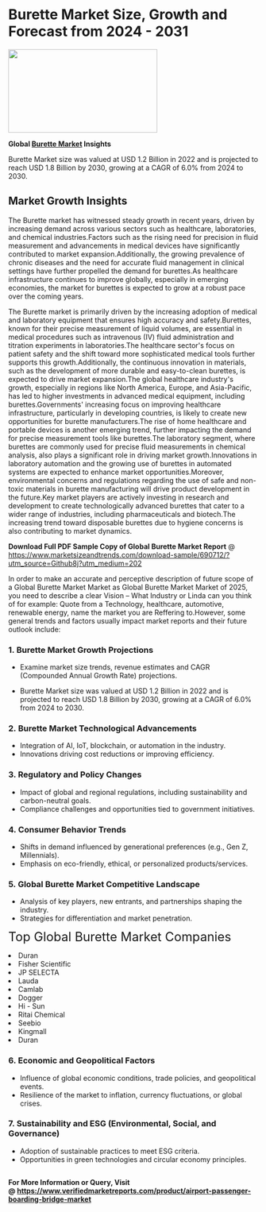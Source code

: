 <H1>Burette Market Size, Growth and Forecast from 2024 - 2031</H1><img class="aligncenter size-medium wp-image-584254" src="https://thirdeyenews.in/wp-content/uploads/2024/09/Global-Market-Research-300x168.jpeg" alt="" width="300" height="168" /><p><strong>Global&nbsp;<a href="https://www.marketsizeandtrends.com/download-sample/690712/?utm_source=Github8j?utm_medium=202">Burette Market</a> Insights</strong></p><p>Burette Market size was valued at USD 1.2 Billion in 2022 and is projected to reach USD 1.8 Billion by 2030, growing at a CAGR of 6.0% from 2024 to 2030.</p><p><h2>Market Growth Insights</h2> <p>The Burette market has witnessed steady growth in recent years, driven by increasing demand across various sectors such as healthcare, laboratories, and chemical industries.Factors such as the rising need for precision in fluid measurement and advancements in medical devices have significantly contributed to market expansion.Additionally, the growing prevalence of chronic diseases and the need for accurate fluid management in clinical settings have further propelled the demand for burettes.As healthcare infrastructure continues to improve globally, especially in emerging economies, the market for burettes is expected to grow at a robust pace over the coming years.</p> <p>The Burette market is primarily driven by the increasing adoption of medical and laboratory equipment that ensures high accuracy and safety.Burettes, known for their precise measurement of liquid volumes, are essential in medical procedures such as intravenous (IV) fluid administration and titration experiments in laboratories.The healthcare sector's focus on patient safety and the shift toward more sophisticated medical tools further supports this growth.Additionally, the continuous innovation in materials, such as the development of more durable and easy-to-clean burettes, is expected to drive market expansion.The global healthcare industry's growth, especially in regions like North America, Europe, and Asia-Pacific, has led to higher investments in advanced medical equipment, including burettes.Governments' increasing focus on improving healthcare infrastructure, particularly in developing countries, is likely to create new opportunities for burette manufacturers.The rise of home healthcare and portable devices is another emerging trend, further impacting the demand for precise measurement tools like burettes.The laboratory segment, where burettes are commonly used for precise fluid measurements in chemical analysis, also plays a significant role in driving market growth.Innovations in laboratory automation and the growing use of burettes in automated systems are expected to enhance market opportunities.Moreover, environmental concerns and regulations regarding the use of safe and non-toxic materials in burette manufacturing will drive product development in the future.Key market players are actively investing in research and development to create technologically advanced burettes that cater to a wider range of industries, including pharmaceuticals and biotech.The increasing trend toward disposable burettes due to hygiene concerns is also contributing to market dynamics.</p> <p><span class=""><strong>Download Full PDF Sample Copy of Global Burette Market Report</strong> @ <a href="https://www.marketsizeandtrends.com/download-sample/690712/?utm_source=Github8j?utm_medium=202" target="_blank">https://www.marketsizeandtrends.com/download-sample/690712/?utm_source=Github8j?utm_medium=202</a></span></p><p>In order to make an accurate and perceptive description of future scope of a Global&nbsp;Burette Market Market as Global&nbsp;Burette Market Market of 2025, you need to describe a clear Vision &ndash; What Industry or Linda can you think of for example: Quote from a Technology, healthcare, automotive, renewable energy, name the market you are Reffering to.However, some general trends and factors usually impact market reports and their future outlook include:</p><h3>1.&nbsp;<strong>Burette Market Growth Projections</strong></h3><ul><li>Examine market size trends, revenue estimates and CAGR (Compounded Annual Growth Rate) projections.</li><li><p>Burette Market size was valued at USD 1.2 Billion in 2022 and is projected to reach USD 1.8 Billion by 2030, growing at a CAGR of 6.0% from 2024 to 2030.</p></li></ul><h3>2.&nbsp;<strong>Burette Market Technological Advancements</strong></h3><ul><li>Integration of AI, IoT, blockchain, or automation in the industry.</li><li>Innovations driving cost reductions or improving efficiency.</li></ul><h3>3.&nbsp;<strong>Regulatory and Policy Changes</strong></h3><ul><li>Impact of global and regional regulations, including sustainability and carbon-neutral goals.</li><li>Compliance challenges and opportunities tied to government initiatives.</li></ul><h3>4.&nbsp;<strong>Consumer Behavior Trends</strong></h3><ul><li>Shifts in demand influenced by generational preferences (e.g., Gen Z, Millennials).</li><li>Emphasis on eco-friendly, ethical, or personalized products/services.</li></ul><h3>5.&nbsp;<strong>Global Burette Market Competitive Landscape</strong></h3><ul><li>Analysis of key players, new entrants, and partnerships shaping the industry.</li><li>Strategies for differentiation and market penetration.</li></ul><p data-pm-slice="1 1 []"><span style="color: inherit; font-family: inherit; font-size: 25px;">Top Global Burette Market Companies</span></p><div class="" data-test-id=""><p><li>Duran</li><li> Fisher Scientific</li><li> JP SELECTA</li><li> Lauda</li><li> Camlab</li><li> Dogger</li><li> Hi - Sun</li><li> Ritai Chemical</li><li> Seebio</li><li> Kingmall</li><li> Duran</li></p></div><h3>6.&nbsp;<strong>Economic and Geopolitical Factors</strong></h3><ul><li>Influence of global economic conditions, trade policies, and geopolitical events.</li><li>Resilience of the market to inflation, currency fluctuations, or global crises.</li></ul><h3>7.&nbsp;<strong>Sustainability and ESG (Environmental, Social, and Governance)</strong></h3><ul><li>Adoption of sustainable practices to meet ESG criteria.</li><li>Opportunities in green technologies and circular economy principles.</li></ul><h2><strong style="font-size: 14px;">For More Information or Query, Visit @&nbsp;</strong><a style="background-color: #ffffff; font-size: 14px;" href="https://www.marketsizeandtrends.com/report/burette-market/" target="_blank">https://www.verifiedmarketreports.com/product/airport-passenger-boarding-bridge-market</a></h2>